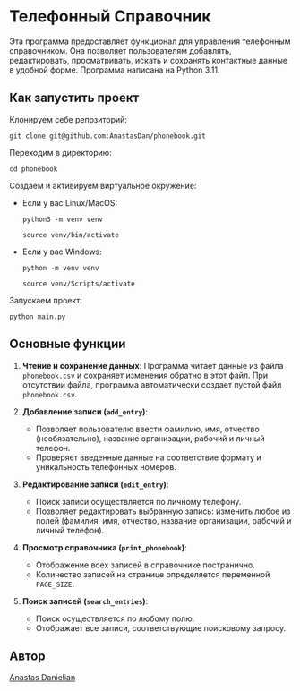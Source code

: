 # Телефонный Справочник

Эта программа предоставляет функционал для управления телефонным справочником. Она позволяет пользователям добавлять, редактировать, просматривать, искать и сохранять контактные данные в удобной форме. Программа написана на Python 3.11.

## Как запустить проект

Клонируем себе репозиторий:

```
git clone git@github.com:AnastasDan/phonebook.git
```

Переходим в директорию:

```
cd phonebook
```

Cоздаем и активируем виртуальное окружение:

* Если у вас Linux/MacOS:

    ```
    python3 -m venv venv
    ```

    ```
    source venv/bin/activate
    ```

* Если у вас Windows:

    ```
    python -m venv venv
    ```

    ```
    source venv/Scripts/activate
    ```

Запускаем проект:

```
python main.py
```

## Основные функции

1. **Чтение и сохранение данных**: Программа читает данные из файла `phonebook.csv` и сохраняет изменения обратно в этот файл. При отсутствии файла, программа автоматически создает пустой файл `phonebook.csv`.

2. **Добавление записи (`add_entry`)**: 
   - Позволяет пользователю ввести фамилию, имя, отчество (необязательно), название организации, рабочий и личный телефон.
   - Проверяет введенные данные на соответствие формату и уникальность телефонных номеров.

3. **Редактирование записи (`edit_entry`)**: 
   - Поиск записи осуществляется по личному телефону.
   - Позволяет редактировать выбранную запись: изменить любое из полей (фамилия, имя, отчество, название организации, рабочий и личный телефон).

4. **Просмотр справочника (`print_phonebook`)**: 
   - Отображение всех записей в справочнике постранично.
   - Количество записей на странице определяется переменной `PAGE_SIZE`.

5. **Поиск записей (`search_entries`)**: 
   - Поиск осуществляется по любому полю.
   - Отображает все записи, соответствующие поисковому запросу.

## Автор

[Anastas Danielian](https://github.com/AnastasDan)